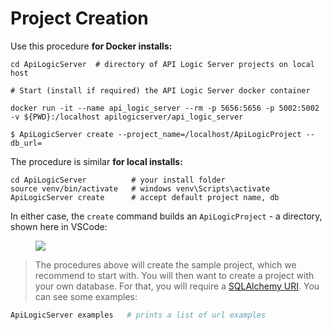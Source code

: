 # Project Creation

Use this procedure __for Docker installs:__

```
cd ApiLogicServer  # directory of API Logic Server projects on local host

# Start (install if required) the API Logic Server docker container

docker run -it --name api_logic_server --rm -p 5656:5656 -p 5002:5002 -v ${PWD}:/localhost apilogicserver/api_logic_server

$ ApiLogicServer create --project_name=/localhost/ApiLogicProject --db_url=
```

The procedure is similar __for local installs:__
```
cd ApiLogicServer          # your install folder
source venv/bin/activate   # windows venv\Scripts\activate
ApiLogicServer create      # accept default project name, db
```

In either case, the `create` command builds an `ApiLogicProject` - a directory, shown here in VSCode:

<figure><img src="https://github.com/valhuber/apilogicserver/wiki/images/generated-project.png?raw=true"></figure>

  > The procedures above will create the sample project, which we recommend to start with.  You will then want to create a project with your own database.  For that, you will require a [SQLAlchemy URI](https://docs.sqlalchemy.org/en/14/core/engines.html).  You can see some examples:

```bash
ApiLogicServer examples   # prints a list of url examples
```